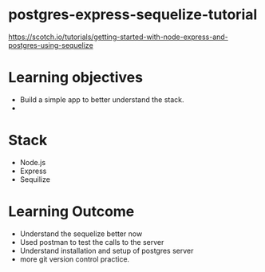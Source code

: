 # postgres-express-sequelize-tutorial

https://scotch.io/tutorials/getting-started-with-node-express-and-postgres-using-sequelize

# Learning objectives
* Build a simple app to better understand the stack.
*


# Stack
* Node.js
* Express
* Sequilize

# Learning Outcome
* Understand the sequelize better now
* Used postman to test the calls to the server
* Understand installation and setup of postgres server
* more git version control practice.
